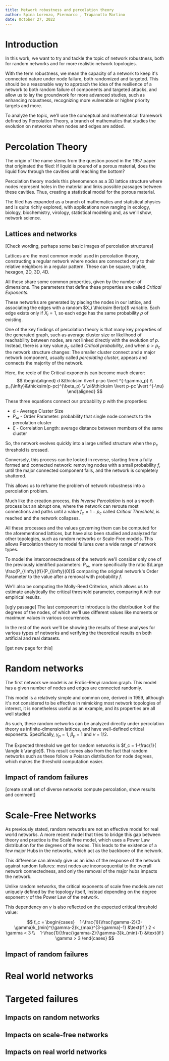 ```yaml
---
title: Metwork robustness and percolation theory
author: Spina Lorenzo, Piermarco , Trapanotto Martino
date: October 27, 2022
---
```

# Introduction

In this work, we want to try and tackle the topic of network robustness, both for random networks and for more realistic network topologies.

With the term robustness, we mean the capacity of a network to keep it's connected nature under node failure, both randomized and targeted. 
This should be a reasonable way to approach the idea of the resilience of a network to both random failure of components and targeted attacks, and allow us to lay the groundwork for more advanced studies, such as enhancing robustness, recognizing more vulnerable or higher priority targets and more.

To analyze the topic, we'll use the conceptual and mathematical framework defined by Percolation Theory, a branch of mathematics that studies the evolution on networks when nodes and edges are added.

# Percolation Theory

The origin of the name stems from the question posed in the 1957 paper that originated the filed: If liquid is poured of a porous material, does the liquid flow through the cavities until reaching the bottom?

Percolation theory models this phenomenon as a 3D lattice structure where nodes represent holes in the material and links possible passages between these cavities. Thus, creating a statistical model for the porous material.

The filed has expanded as a branch of mathematics and statistical physics and is quite richly explored, with applications now ranging in ecology, biology, biochemistry, virology, statistical modeling and, as we'll show, network science.

## Lattices and networks

[Check wording, perhaps some basic images of percolation structures]

Lattices are the most common model used in percolation theory, constructing a regular network where nodes are connected only to their relative neighbors in a regular pattern. These can be square, triable, hexagon, 2D, 3D, 4D.

All these share some common properties, given by the number of dimensions. The parameters that define these properties are called *Critical Exponents*.

These networks are generated by placing the nodes in our lattice, and associating the edges with a random $X_i \thicksim Ber(p)$ variable. Each edge exists only if $X_i = 1$, so each edge has the same probability $p$ of existing.

One of the key findings of percolation theory is that many key properties of the generated graph, such as average cluster size or likelihood of reachability between nodes, are not linked directly with the evolution of $p$. 
Instead, there is a key value $p_c$ called *Critical probability*, and when $p>p_c$ the network structure changes: The smaller cluster connect and a major network component, usually called *percolating cluster*, appears and connects the majority of the network. 

Here, the reole of the Critical exponents can become much clearer:
$$
\begin{aligned}
d &\thicksim \lvert p-pc \lvert ^{-\gamma_p} \\
p_{\infty}&\thicksim(p-pc)^{\beta_p} \\
\xi&\thicksim \lvert p-pc \lvert ^{-\nu}
\end{aligned}
$$

These three equations connect our probability $p$ with the properties: 
 - d - Average Cluster Size  
 - $P_\infty$ - Order Parameter: probability that single node connects to the percolation cluster
 - $\xi$ - Correlation Length: average distance between members of the same cluster

So, the network evolves quickly into a large unified structure when the $p_c$ threshold is crossed.

Conversely, this process can be looked in reverse, starting from a fully formed and connected network: removing nodes with a small probability $f$, until the major connected component fails, and the network is completely shattered.

This allows us to reframe the problem of network robustness into a percolation problem.

Much like the creation process, this *Inverse Percolation* is not a smooth process but an abrupt one, where the network can reroute most connections and paths until a value $f_c = 1-p_c$ called *Critical Threshold*, is reached and the network collapses.

All these processes and the values governing them can be computed for the aforementioned lattices, but have also been studied and analyzed for other topologies, such as random networks or Scale-Free models. This allows Percolation theory to model failures over a wide range of network types.

To model the interconnectedness of the network we'll consider only one of the previously identified parameters: $P_\infty$, more specifically the ratio $\Large \frac{P_{\infty}(f)}{P_{\infty}(0)}$ comparing the original network's Order Parameter to the value after a removal with probability $f$.

We'll also be computing the Molly-Reed Criterion, which allows us to estimate analytically the critical threshold parameter, comparing it with our empirical results.

[ugly passage]
The last component to introduce is the distribution $k$ of the degrees of the nodes, of which we'll use different values like moments or maximum values in various occurrences.

In the rest of the work we'll be showing the results of these analyses for various types of networks and verifying the theoretical results on both artificial and real datasets.


[get new page for this]
# Random networks

The first network we model is an Erdős–Rényi random graph. This model has a given number of nodes and edges are connected randomly. 

This model is a relatively simple and common one, derived in 1959, although it's not considered to be effective in mimicking most network topologies of interest, it is nonetheless useful as an example, and its properties are all well studied

As such, these random networks can be analyzed directly under percolation theory as infinite-dimension lattices, and have well-defined critical exponents.
Specifically, $\gamma_p$ = 1, $\beta_p$ = 1 and $\nu$ = 1/2.

The Expected threshold we get for random networks is $f_c = 1-\frac{1}{ \langle k \rangle}$. This result comes also from the fact that random networks such as these follow a Poisson distribution for node degrees, which makes the threshold computation easier.


## Impact of random failures
[create small set of diverse networks compute percolation, show results and comment]

# Scale-Free Networks

As previously stated, random networks are not an effective model for real world networks. A more recent model that tries to bridge this gap between theory and practice is the Scale Free model, which uses a Power Law distribution for the degrees of the nodes. This leads to the existence of a few major Hubs in the networks, which act as the backbone of the network.

This difference can already give us an idea of the response of the network against random failures: most nodes are inconsequential to the overall network connectedness, and only the removal of the major hubs impacts the network.

Unlike random networks, the critical exponents of scale free models are not uniquely defined by the topology itself, instead depending on the degree exponent $\gamma$ of the Power Law of the network.

This dependency on $\gamma$ is also reflected on the expected critical threshold value:

$$
f_c = \begin{cases}
   1-\frac{1}{\frac{\gamma-2}{3-\gamma}k_{min}^{\gamma-2}k_{max}^{3-\gamma}-1} &\text{if } 2 < \gamma < 3 \\
   1-\frac{1}{\frac{\gamma-2}{\gamma-3}k_{min}-1} &\text{if } \gamma > 3
\end{cases}
$$

## Impact of random failures

# Real world networks

# Targeted failures

## Impacts on random networks

## Impacts on scale-free networks

## Impacts on real world networks

